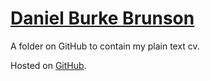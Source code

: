 # [Daniel Burke Brunson](https://bit.ly/3hqKx7R)

A folder on GitHub to contain my plain text cv.

Hosted on <a href="https://github.com/burkebrunson/cv" target="_blank" rel="noopener">GitHub</a>.
